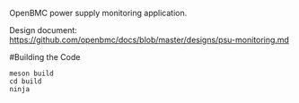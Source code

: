OpenBMC power supply monitoring application.

Design document: https://github.com/openbmc/docs/blob/master/designs/psu-monitoring.md

#Building the Code

```
meson build
cd build
ninja
```
